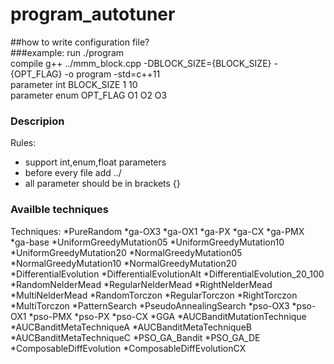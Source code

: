 # program_autotuner
##how to write configuration file?  
###example:
run ./program  
compile g++ ../mmm_block.cpp -DBLOCK_SIZE={BLOCK_SIZE} -{OPT_FLAG} -o program -std=c++11  
parameter int BLOCK_SIZE 1 10  
parameter enum OPT_FLAG O1 O2 O3  
### Descripion  
Rules:

  * support int,enum,float parameters
  * before every file add ../
  * all parameter should be in brackets {}

### Availble techniques
Techniques:
  *PureRandom
  *ga-OX3
  *ga-OX1
  *ga-PX
  *ga-CX
  *ga-PMX
  *ga-base
  *UniformGreedyMutation05
  *UniformGreedyMutation10
  *UniformGreedyMutation20
  *NormalGreedyMutation05
  *NormalGreedyMutation10
  *NormalGreedyMutation20
  *DifferentialEvolution
  *DifferentialEvolutionAlt
  *DifferentialEvolution_20_100
  *RandomNelderMead
  *RegularNelderMead
  *RightNelderMead
  *MultiNelderMead
  *RandomTorczon
  *RegularTorczon
  *RightTorczon
  *MultiTorczon
  *PatternSearch
  *PseudoAnnealingSearch
  *pso-OX3
  *pso-OX1
  *pso-PMX
  *pso-PX
  *pso-CX
  *GGA
  *AUCBanditMutationTechnique
  *AUCBanditMetaTechniqueA
  *AUCBanditMetaTechniqueB
  *AUCBanditMetaTechniqueC
  *PSO_GA_Bandit
  *PSO_GA_DE
  *ComposableDiffEvolution
  *ComposableDiffEvolutionCX
